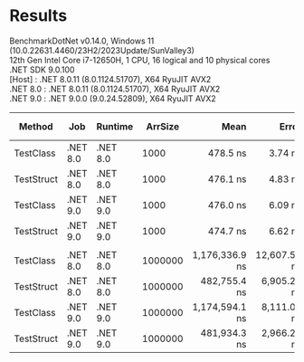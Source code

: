 ﻿# Results

BenchmarkDotNet v0.14.0, Windows 11 (10.0.22631.4460/23H2/2023Update/SunValley3)\
12th Gen Intel Core i7-12650H, 1 CPU, 16 logical and 10 physical cores\
.NET SDK 9.0.100\
  [Host]   : .NET 8.0.11 (8.0.1124.51707), X64 RyuJIT AVX2\
  .NET 8.0 : .NET 8.0.11 (8.0.1124.51707), X64 RyuJIT AVX2\
  .NET 9.0 : .NET 9.0.0 (9.0.24.52809), X64 RyuJIT AVX2


| Method     | Job      | Runtime  | ArrSize | Mean           | Error        | StdDev       | Ratio | RatioSD | Allocated | Alloc Ratio |
|----------- |--------- |--------- |-------- |---------------:|-------------:|-------------:|------:|--------:|----------:|------------:|
| TestClass  | .NET 8.0 | .NET 8.0 | 1000    |       478.5 ns |      3.74 ns |      3.12 ns |  1.01 |    0.01 |         - |          NA |
| TestStruct | .NET 8.0 | .NET 8.0 | 1000    |       476.1 ns |      4.83 ns |      4.52 ns |  1.00 |    0.01 |         - |          NA |
| TestClass  | .NET 9.0 | .NET 9.0 | 1000    |       476.0 ns |      6.09 ns |      5.69 ns |  1.00 |    0.02 |			- |          NA |
| TestStruct | .NET 9.0 | .NET 9.0 | 1000    |       474.7 ns |      6.62 ns |      5.87 ns |  1.00 |    0.02 |			- |          NA |
|            |          |          |         |                |              |              |       |         |			  |             |
| TestClass  | .NET 8.0 | .NET 8.0 | 1000000 | 1,176,336.9 ns | 12,607.59 ns | 10,527.91 ns |  1.00 |    0.01 |       1 B |          NA |
| TestStruct | .NET 8.0 | .NET 8.0 | 1000000 |   482,755.4 ns |  6,905.24 ns |  6,459.16 ns |  0.41 |    0.01 |			- |          NA |
| TestClass  | .NET 9.0 | .NET 9.0 | 1000000 | 1,174,594.1 ns |  8,111.06 ns |  7,190.24 ns |  1.00 |    0.01 |			- |          NA |
| TestStruct | .NET 9.0 | .NET 9.0 | 1000000 |   481,934.3 ns |  2,966.23 ns |  2,629.48 ns |  0.41 |    0.00 |			- |          NA |